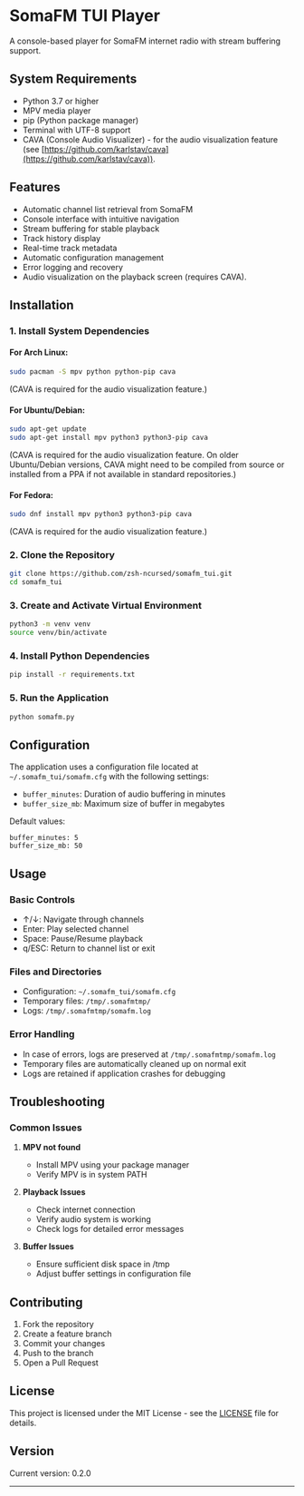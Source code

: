 # SomaFM TUI Player

A console-based player for SomaFM internet radio with stream buffering support.

## System Requirements

- Python 3.7 or higher
- MPV media player
- pip (Python package manager)
- Terminal with UTF-8 support
- CAVA (Console Audio Visualizer) - for the audio visualization feature (see [https://github.com/karlstav/cava](https://github.com/karlstav/cava)).

## Features

- Automatic channel list retrieval from SomaFM
- Console interface with intuitive navigation
- Stream buffering for stable playback
- Track history display
- Real-time track metadata
- Automatic configuration management
- Error logging and recovery
- Audio visualization on the playback screen (requires CAVA).

## Installation

### 1. Install System Dependencies

#### For Arch Linux:
```bash
sudo pacman -S mpv python python-pip cava
```
(CAVA is required for the audio visualization feature.)

#### For Ubuntu/Debian:
```bash
sudo apt-get update
sudo apt-get install mpv python3 python3-pip cava
```
(CAVA is required for the audio visualization feature. On older Ubuntu/Debian versions, CAVA might need to be compiled from source or installed from a PPA if not available in standard repositories.)

#### For Fedora:
```bash
sudo dnf install mpv python3 python3-pip cava
```
(CAVA is required for the audio visualization feature.)

### 2. Clone the Repository
```bash
git clone https://github.com/zsh-ncursed/somafm_tui.git
cd somafm_tui
```

### 3. Create and Activate Virtual Environment
```bash
python3 -m venv venv
source venv/bin/activate
```

### 4. Install Python Dependencies
```bash
pip install -r requirements.txt
```

### 5. Run the Application
```bash
python somafm.py
```

## Configuration

The application uses a configuration file located at `~/.somafm_tui/somafm.cfg` with the following settings:

- `buffer_minutes`: Duration of audio buffering in minutes
- `buffer_size_mb`: Maximum size of buffer in megabytes

Default values:
```
buffer_minutes: 5
buffer_size_mb: 50
```

## Usage

### Basic Controls
- ↑/↓: Navigate through channels
- Enter: Play selected channel
- Space: Pause/Resume playback
- q/ESC: Return to channel list or exit

### Files and Directories

- Configuration: `~/.somafm_tui/somafm.cfg`
- Temporary files: `/tmp/.somafmtmp/`
- Logs: `/tmp/.somafmtmp/somafm.log`

### Error Handling

- In case of errors, logs are preserved at `/tmp/.somafmtmp/somafm.log`
- Temporary files are automatically cleaned up on normal exit
- Logs are retained if application crashes for debugging

## Troubleshooting

### Common Issues

1. **MPV not found**
   - Install MPV using your package manager
   - Verify MPV is in system PATH

2. **Playback Issues**
   - Check internet connection
   - Verify audio system is working
   - Check logs for detailed error messages

3. **Buffer Issues**
   - Ensure sufficient disk space in /tmp
   - Adjust buffer settings in configuration file

## Contributing

1. Fork the repository
2. Create a feature branch
3. Commit your changes
4. Push to the branch
5. Open a Pull Request

## License

This project is licensed under the MIT License - see the [LICENSE](LICENSE) file for details.

## Version
Current version: 0.2.0

---
